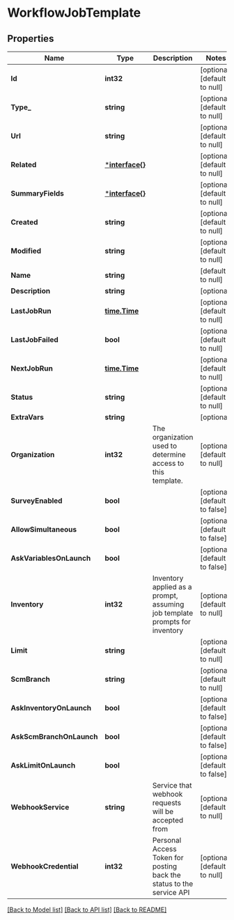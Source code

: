 # WorkflowJobTemplate

## Properties
Name | Type | Description | Notes
------------ | ------------- | ------------- | -------------
**Id** | **int32** |  | [optional] [default to null]
**Type_** | **string** |  | [optional] [default to null]
**Url** | **string** |  | [optional] [default to null]
**Related** | [***interface{}**](interface{}.md) |  | [optional] [default to null]
**SummaryFields** | [***interface{}**](interface{}.md) |  | [optional] [default to null]
**Created** | **string** |  | [optional] [default to null]
**Modified** | **string** |  | [optional] [default to null]
**Name** | **string** |  | [default to null]
**Description** | **string** |  | [optional] 
**LastJobRun** | [**time.Time**](time.Time.md) |  | [optional] [default to null]
**LastJobFailed** | **bool** |  | [optional] [default to null]
**NextJobRun** | [**time.Time**](time.Time.md) |  | [optional] [default to null]
**Status** | **string** |  | [optional] [default to null]
**ExtraVars** | **string** |  | [optional] 
**Organization** | **int32** | The organization used to determine access to this template. | [optional] [default to null]
**SurveyEnabled** | **bool** |  | [optional] [default to false]
**AllowSimultaneous** | **bool** |  | [optional] [default to false]
**AskVariablesOnLaunch** | **bool** |  | [optional] [default to false]
**Inventory** | **int32** | Inventory applied as a prompt, assuming job template prompts for inventory | [optional] [default to null]
**Limit** | **string** |  | [optional] [default to null]
**ScmBranch** | **string** |  | [optional] [default to null]
**AskInventoryOnLaunch** | **bool** |  | [optional] [default to false]
**AskScmBranchOnLaunch** | **bool** |  | [optional] [default to false]
**AskLimitOnLaunch** | **bool** |  | [optional] [default to false]
**WebhookService** | **string** | Service that webhook requests will be accepted from | [optional] [default to null]
**WebhookCredential** | **int32** | Personal Access Token for posting back the status to the service API | [optional] [default to null]

[[Back to Model list]](../README.md#documentation-for-models) [[Back to API list]](../README.md#documentation-for-api-endpoints) [[Back to README]](../README.md)

